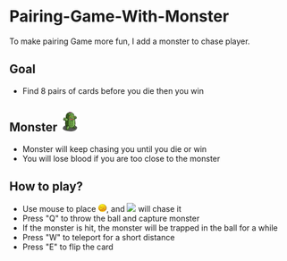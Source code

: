 # Pairing-Game-With-Monster
To make pairing Game more fun, I add a monster to chase player.

## Goal
* Find 8 pairs of cards before you die then you win

## Monster  <img src="https://github.com/garyteng/Pairing-Game-With-Monster/blob/master/resources/monster.png" width="35">
* Monster will keep chasing you until you die or win
* You will lose blood if you are too close to the monster

## How to play?
* Use mouse to place <img src="https://github.com/garyteng/Pairing-Game-With-Monster/blob/master/resources/images.png" width="15">, and <img src="https://github.com/garyteng/Pairing-Game-With-Monster/blob/master/resources/f1.png" width="25"> will chase it
* Press "Q" to throw the ball and capture monster
* If the monster is hit, the monster will be trapped in the ball for a while
* Press "W" to teleport for a short distance
* Press "E" to flip the card

